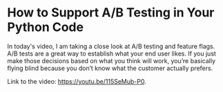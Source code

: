 # How to Support A/B Testing in Your Python Code

In today's video, I am taking a close look at A/B testing and feature flags. A/B tests are a great way to establish what your end user likes. If you just make those decisions based on what you think will work, you’re basically flying blind because you don’t know what the customer actually prefers.

Link to the video: https://youtu.be/115SeMub-P0.
